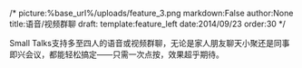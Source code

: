 /*
picture:%base_url%/uploads/feature_3.png
markdown:False
author:None
title:语音/视频群聊
draft:
template:feature_left
date:2014/09/23
order:30
*/
<p>Small Talks支持多至四人的语音或视频群聊，无论是家人朋友聊天小聚还是同事即兴会议，都能轻松搞定——只需一次点按，效果超乎期待。</p>